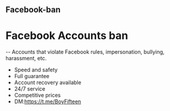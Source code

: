## Facebook-ban
# Facebook Accounts ban 
-- Accounts that violate Facebook rules, impersonation, bullying, harassment, etc. 
- Speed and safety
- Full guarantee
- Account recovery available
- 24/7 service
- Competitive prices
- DM:https://t.me/BoyFifteen
